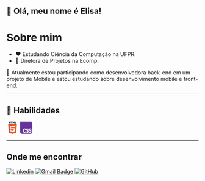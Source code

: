 ## 💜 Olá, meu nome é Elisa!
# Sobre mim
- ❤️ Estudando Ciência da Computação na UFPR.
- 💚 Diretora de Projetos na Ecomp.

🔭 Atualmente estou participando como desenvolvedora back-end em um projeto de Mobile e estou estudando sobre desenvolvimento mobile e front-end.

---

## 🚀 Habilidades

<code><img height="32" src="https://raw.githubusercontent.com/github/explore/80688e429a7d4ef2fca1e82350fe8e3517d3494d/topics/html/html.png" alt="HTML5"/></code>
<code><img height="32" src="https://raw.githubusercontent.com/github/explore/80688e429a7d4ef2fca1e82350fe8e3517d3494d/topics/css/css.png" alt="CSS"/></code>

---

## Onde me encontrar

[![Linkedin](https://img.shields.io/badge/LinkedIn-0077B5?style=for-the-badge&logo=linkedin&logoColor=white&link=https://www.linkedin.com/in/elisaeleoterio/)](https://www.linkedin.com/in/elisaeleoterio/)
[![Gmail Badge](https://img.shields.io/badge/Gmail-D14836?style=for-the-badge&logo=gmail&logoColor=white&link=mailto:elisarochaeleoterio741@gmail.com)](mailto:elisarochaeleoterio741@gmail.com)
[![GitHub](https://img.shields.io/badge/GitHub-100000?style=for-the-badge&logo=github&logoColor=white&link=https://github.com/elisaeleoterio)](https://github.com/elisaeleoterio)

